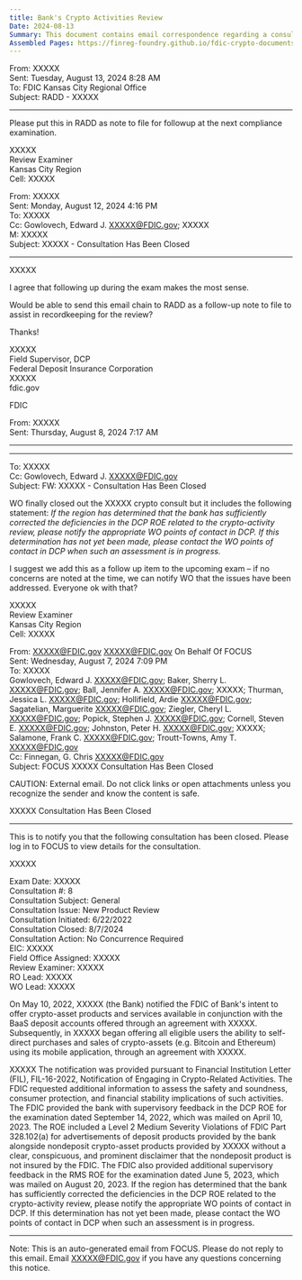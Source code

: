 ```yaml
---
title: Bank's Crypto Activities Review
Date: 2024-08-13
Summary: This document contains email correspondence regarding a consultation about a bank's crypto-related activities. The bank had notified the FDIC of its intent to offer crypto-asset products and services through a Banking-as-a-Service (BaaS) arrangement, and subsequently began offering users the ability to purchase and sell crypto-assets like Bitcoin and Ethereum through its mobile application. The FDIC conducted a review and identified a Level 2 Medium Severity Violation of FDIC Part 328.102(a) for advertisements that failed to include clear disclaimers that crypto-asset products were not FDIC-insured. The consultation was closed with instructions to follow up during the next compliance examination to determine if the bank had corrected the deficiencies noted in the Report of Examination. (AI-generated)
Assembled Pages: https://finreg-foundry.github.io/fdic-crypto-documents//assets/assembled_pages/document_42526.pdf
---
```

From: XXXXX  
Sent: Tuesday, August 13, 2024 8:28 AM  
To: FDIC Kansas City Regional Office  
Subject: RADD - XXXXX  

---


Please put this in RADD as note to file for followup at the next compliance examination.

XXXXX  
Review Examiner  
Kansas City Region  
Cell: XXXXX  

From: XXXXX  
Sent: Monday, August 12, 2024 4:16 PM  
To: XXXXX  
Cc: Gowlovech, Edward J. <XXXXX@FDIC.gov>; XXXXX  
M: XXXXX  
Subject: XXXXX - Consultation Has Been Closed  

---


XXXXX

I agree that following up during the exam makes the most sense.

Would be able to send this email chain to RADD as a follow-up note to file to assist in recordkeeping for the review?

Thanks!

XXXXX  
Field Supervisor, DCP  
Federal Deposit Insurance Corporation  
XXXXX  
fdic.gov  

FDIC

From: XXXXX  
Sent: Thursday, August 8, 2024 7:17 AM  

---


---

To: XXXXX  
Cc: Gowlovech, Edward J. <XXXXX@FDIC.gov>  
Subject: FW: XXXXX - Consultation Has Been Closed  


WO finally closed out the XXXXX crypto consult but it includes the following statement: *If the region has determined that the bank has sufficiently corrected the deficiencies in the DCP ROE related to the crypto-activity review, please notify the appropriate WO points of contact in DCP. If this determination has not yet been made, please contact the WO points of contact in DCP when such an assessment is in progress.*

I suggest we add this as a follow up item to the upcoming exam – if no concerns are noted at the time, we can notify WO that the issues have been addressed. Everyone ok with that?

XXXXX  
Review Examiner  
Kansas City Region  
Cell: XXXXX  

From: XXXXX@FDIC.gov <XXXXX@FDIC.gov> On Behalf Of FOCUS  
Sent: Wednesday, August 7, 2024 7:09 PM  
To: XXXXX  
Gowlovech, Edward J. <XXXXX@FDIC.gov>; Baker, Sherry L. <XXXXX@FDIC.gov>; Ball, Jennifer A. <XXXXX@FDIC.gov>; XXXXX; Thurman, Jessica L. <XXXXX@FDIC.gov>; Hollifield, Ardie <XXXXX@FDIC.gov>; Sagatelian, Marguerite <XXXXX@FDIC.gov>; Ziegler, Cheryl L. <XXXXX@FDIC.gov>; Popick, Stephen J. <XXXXX@FDIC.gov>; Cornell, Steven E. <XXXXX@FDIC.gov>; Johnston, Peter H. <XXXXX@FDIC.gov>; XXXXX; Salamone, Frank C. <XXXXX@FDIC.gov>; Troutt-Towns, Amy T. <XXXXX@FDIC.gov>  
Cc: Finnegan, G. Chris <XXXXX@FDIC.gov>  
Subject: FOCUS XXXXX Consultation Has Been Closed  

CAUTION: External email. Do not click links or open attachments unless you recognize the sender and know the content is safe.  

XXXXX Consultation Has Been Closed

---

This is to notify you that the following consultation has been closed. Please log in to FOCUS to view details for the consultation.

XXXXX

Exam Date: XXXXX  
Consultation #: 8  
Consultation Subject: General  
Consultation Issue: New Product Review  
Consultation Initiated: 6/22/2022  
Consultation Closed: 8/7/2024  
Consultation Action: No Concurrence Required  
EIC: XXXXX  
Field Office Assigned: XXXXX  
Review Examiner: XXXXX  
RO Lead: XXXXX  
WO Lead: XXXXX  

On May 10, 2022, XXXXX (the Bank) notified the FDIC of Bank's intent to offer crypto-asset products and services available in conjunction with the BaaS deposit accounts offered through an agreement with XXXXX. Subsequently, in XXXXX began offering all eligible users the ability to self-direct purchases and sales of crypto-assets (e.g. Bitcoin and Ethereum) using its mobile application, through an agreement with XXXXX.

XXXXX The notification was provided pursuant to Financial Institution Letter (FIL), FIL-16-2022, Notification of Engaging in Crypto-Related Activities. The FDIC requested additional information to assess the safety and soundness, consumer protection, and financial stability implications of such activities. The FDIC provided the bank with supervisory feedback in the DCP ROE for the examination dated September 14, 2022, which was mailed on April 10, 2023. The ROE included a Level 2 Medium Severity Violations of FDIC Part 328.102(a) for advertisements of deposit products provided by the bank alongside nondeposit crypto-asset products provided by XXXXX without a clear, conspicuous, and prominent disclaimer that the nondeposit product is not insured by the FDIC. The FDIC also provided additional supervisory feedback in the RMS ROE for the examination dated June 5, 2023, which was mailed on August 20, 2023. If the region has determined that the bank has sufficiently corrected the deficiencies in the DCP ROE related to the crypto-activity review, please notify the appropriate WO points of contact in DCP. If this determination has not yet been made, please contact the WO points of contact in DCP when such an assessment is in progress.

---

Note: This is an auto-generated email from FOCUS. Please do not reply to this email. Email XXXXX@FDIC.gov if you have any questions concerning this notice.